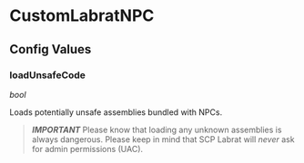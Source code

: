 # CustomLabratNPC

## Config Values

### loadUnsafeCode

*bool*

Loads potentially unsafe assemblies bundled with NPCs.

> ***IMPORTANT***
Please know that loading any unknown assemblies is always dangerous. Please keep in mind that SCP Labrat will *never* ask for admin permissions (UAC).